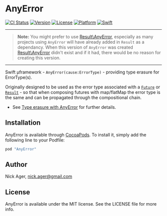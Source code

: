 # AnyError

[![CI Status](http://img.shields.io/travis/NickAger/AnyError.svg?style=flat)](https://travis-ci.org/NickAger/AnyError)
[![Version](https://img.shields.io/cocoapods/v/AnyError.svg?style=flat)](http://cocoapods.org/pods/AnyError)
[![License](https://img.shields.io/cocoapods/l/AnyError.svg?style=flat)](http://cocoapods.org/pods/AnyError)
[![Platform](https://img.shields.io/cocoapods/p/AnyError.svg?style=flat)](http://cocoapods.org/pods/AnyError)
[![Swift][swift-badge]][swift-url]

---

> __Note:__ You might prefer to use [Result\AnyError](https://github.com/antitypical/Result/blob/master/Result/AnyError.swift), especially as many projects using `AnyError` will have already added in `Result` as a dependancy. When this version of `AnyError` was created [Result\AnyError](https://github.com/antitypical/Result/blob/master/Result/AnyError.swift) didn't exist and if it had, there would be no reason for creating this version.

---

Swift µframework - `AnyError(cause:ErrorType)` - providing type erasure for ErrorType(s).

Originally designed to be used as the error type associated with a [`Future`](https://github.com/Thomvis/BrightFutures) or [`Result`](https://github.com/antitypical/Result) - so that when composing futures with map/flatMap the error type is the same and can be propagated through the compositional chain.

* See [Type erasure with AnyError](http://nickager.com/blog/2016/03/07/AnyError) for further details.

## Installation

AnyError is available through [CocoaPods](http://cocoapods.org). To install
it, simply add the following line to your Podfile:

```ruby
pod "AnyError"
```

## Author

Nick Ager, nick.ager@gmail.com

## License

AnyError is available under the MIT license. See the LICENSE file for more info.

[swift-badge]: https://img.shields.io/badge/Swift-3.0-orange.svg?style=flat
[swift-url]: https://swift.org
